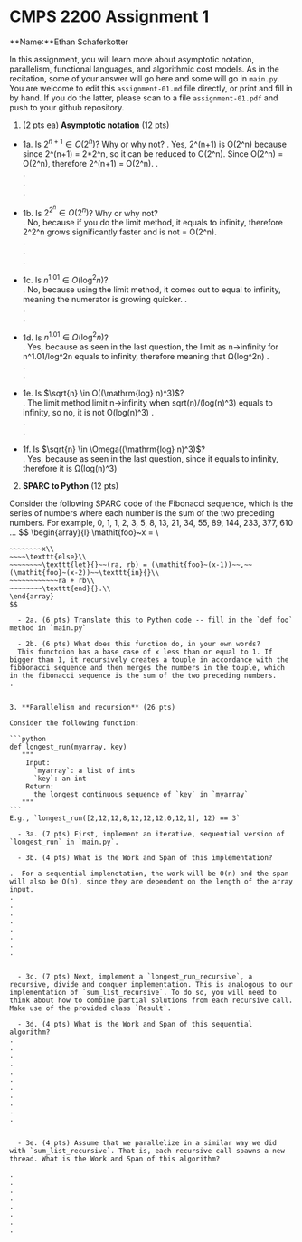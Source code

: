 

# CMPS 2200 Assignment 1

**Name:**Ethan Schaferkotter


In this assignment, you will learn more about asymptotic notation, parallelism, functional languages, and algorithmic cost models. As in the recitation, some of your answer will go here and some will go in `main.py`. You are welcome to edit this `assignment-01.md` file directly, or print and fill in by hand. If you do the latter, please scan to a file `assignment-01.pdf` and push to your github repository. 
  
  

1. (2 pts ea) **Asymptotic notation** (12 pts)

  - 1a. Is $2^{n+1} \in O(2^n)$? Why or why not? 
.  Yes, 2^(n+1) is O(2^n) because since 2^(n+1) = 2*2^n, so it can be   reduced   to O(2^n). Since O(2^n) = O(2^n), therefore 2^(n+1) = O(2^n).
.  
.  
.  
. 
  - 1b. Is $2^{2^n} \in O(2^n)$? Why or why not?     
.  No, because if you do the limit method, it equals to infinity, therefore 2^2^n grows significantly faster and is not = O(2^n).  
.  
.  
.  
  - 1c. Is $n^{1.01} \in O(\mathrm{log}^2 n)$?    
.  No, because using the limit method, it comes out to equal to infinity, meaning the numerator is growing quicker.
.  
.  
.  

  - 1d. Is $n^{1.01} \in \Omega(\mathrm{log}^2 n)$?  
.  Yes, because as seen in the last question, the limit as n->infinity for n^1.01/log^2n equals to infinity, therefore meaning that Ω(log^2n)
.  
.  
.  
  - 1e. Is $\sqrt{n} \in O((\mathrm{log} n)^3)$?  
.  The limit method limit n->infinity when sqrt(n)/(log(n)^3) equals to infinity, so no, it is not O(log(n)^3)
.  
.  
.  
  - 1f. Is $\sqrt{n} \in \Omega((\mathrm{log} n)^3)$?  
.  Yes, because as seen in the last question, since it equals to infinity, therefore it is Ω(log(n)^3)


2. **SPARC to Python** (12 pts)

Consider the following SPARC code of the Fibonacci sequence, which is the series of numbers where each number is the sum of the two preceding numbers. For example, 0, 1, 1, 2, 3, 5, 8, 13, 21, 34, 55, 89, 144, 233, 377, 610 ... 
$$
\begin{array}{l}
\mathit{foo}~x =   \\
~~~~\texttt{if}{}~~x \le 1~~\texttt{then}{}\\
~~~~~~~~x\\   
~~~~\texttt{else}\\
~~~~~~~~\texttt{let}{}~~(ra, rb) = (\mathit{foo}~(x-1))~~,~~(\mathit{foo}~(x-2))~~\texttt{in}{}\\  
~~~~~~~~~~~~ra + rb\\  
~~~~~~~~\texttt{end}{}.\\
\end{array}
$$ 

  - 2a. (6 pts) Translate this to Python code -- fill in the `def foo` method in `main.py`  

  - 2b. (6 pts) What does this function do, in your own words?  
  This functoion has a base case of x less than or equal to 1. If bigger than 1, it recursively creates a touple in accordance with the fibbonacci sequence and then merges the numbers in the touple, which in the fibonacci sequence is the sum of the two preceding numbers.
.  
  

3. **Parallelism and recursion** (26 pts)

Consider the following function:  

```python
def longest_run(myarray, key)
   """
    Input:
      `myarray`: a list of ints
      `key`: an int
    Return:
      the longest continuous sequence of `key` in `myarray`
   """
```
E.g., `longest_run([2,12,12,8,12,12,12,0,12,1], 12) == 3`  
 
  - 3a. (7 pts) First, implement an iterative, sequential version of `longest_run` in `main.py`.  

  - 3b. (4 pts) What is the Work and Span of this implementation?  

.  For a sequential implenetation, the work will be O(n) and the span will also be O(n), since they are dependent on the length of the array input.
.  
.  
.  
.  
.  
.  
.  
.  


  - 3c. (7 pts) Next, implement a `longest_run_recursive`, a recursive, divide and conquer implementation. This is analogous to our implementation of `sum_list_recursive`. To do so, you will need to think about how to combine partial solutions from each recursive call. Make use of the provided class `Result`.   

  - 3d. (4 pts) What is the Work and Span of this sequential algorithm?  
.  
.  
.  
.  
.  
.  
.  
.  
.  
.  
.  


  - 3e. (4 pts) Assume that we parallelize in a similar way we did with `sum_list_recursive`. That is, each recursive call spawns a new thread. What is the Work and Span of this algorithm?  

.  
.  
.  
.  
.  
.  
.  
.  

